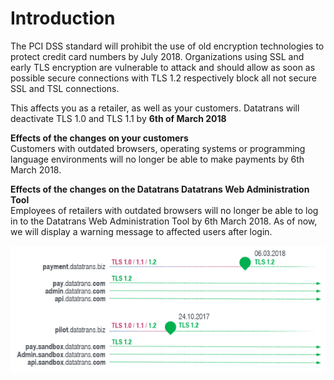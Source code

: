# Introduction

The PCI DSS standard will prohibit the use of old encryption technologies to protect credit card numbers by July 2018. Organizations using SSL and early TLS encryption are vulnerable to attack and should allow as soon as possible secure connections with TLS 1.2 respectively block all not secure SSL and TSL connections.

This affects you as a retailer, as well as your customers. Datatrans will deactivate TLS 1.0 and TLS 1.1 by **6th of March 2018**

**Effects of the changes on your customers**  
Customers with outdated browsers, operating systems or programming language environments will no longer be able to make payments by 6th March 2018.

**Effects of the changes on the Datatrans Datatrans Web Administration Tool**  
Employees of retailers with outdated browsers will no longer be able to log in to the Datatrans Web Administration Tool by 6th March 2018. As of now, we will display a warning message to affected users after login.

![](../.gitbook/assets/tlsroadmap.png)

